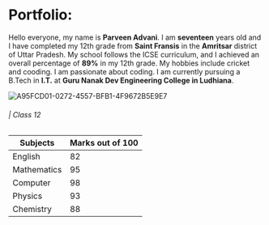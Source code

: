 # Portfolio:
Hello everyone, my name is **Parveen Advani**. I am **seventeen** years old and I have completed my 12th grade from **Saint Fransis** in the **Amritsar** district of Uttar Pradesh. My school follows the ICSE curriculum, and I achieved an overall percentage of **89%** in my 12th grade. My hobbies include cricket and cooding. I am passionate about coding. I am currently pursuing a B.Tech in **I.T.** at **Guru Nanak Dev Engineering College in Ludhiana**.

![A95FCD01-0272-4557-BFB1-4F9672B5E9E7](https://github.com/user-attachments/assets/960b1827-94dd-4e40-a544-17d6d4d48e8b)

###### | Class 12

|  Subjects    |Marks out of 100|
|--------------|----------------|
|  English     |    82          |
|  Mathematics |    95          |
|  Computer    |    98          |
|  Physics     |    93          |
|  Chemistry   |    88          |
